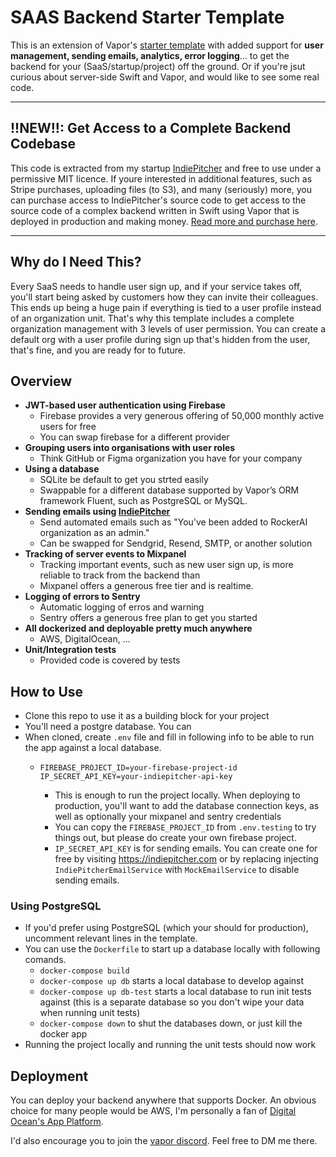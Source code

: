 # SAAS Backend Starter Template

This is an extension of Vapor's [starter template](https://github.com/vapor/template) with added support for **user management, sending emails, analytics, error logging**... to get the backend for your (SaaS/startup/project) off the ground. Or if you're jsut curious about server-side Swift and Vapor, and would like to see some real code.

---

## !!NEW!!: Get Access to a Complete Backend Codebase

This code is extracted from my startup [IndiePitcher](https://indiepitcher.com) and free to use under a permissive MIT licence. If youre interested in additional features, such as Stripe purchases, uploading files (to S3), and many (seriously) more, you can purchase access to IndiePitcher's source code to get access to the source code of a complex backend written in Swift using Vapor that is deployed in production and making money. [Read more and purchase here](https://github.com/petrpavlik/vapor-saas-backend-template/blob/main/PURCHASE_COMPLETE_SOURCE_CODE.md).

---

## Why do I Need This?

Every SaaS needs to handle user sign up, and if your service takes off, you'll start being asked by customers how they can invite their colleagues. This ends up being a huge pain if everything is tied to a user profile instead of an organization unit. That's why this template includes a complete organization management with 3 levels of user permission. You can create a default org with a user profile during sign up that's hidden from the user, that's fine, and you are ready for to future.

## Overview
- **JWT-based user authentication using Firebase**
  - Firebase provides a very generous offering of 50,000 monthly active users for free
  - You can swap firebase for a different provider
- **Grouping users into organisations with user roles**
  - Think GitHub or Figma organization you have for your company
- **Using a database**
  - SQLite be default to get you strted easily
  - Swappable for a different database supported by Vapor’s ORM framework Fluent, such as PostgreSQL or MySQL.
- **Sending emails using [IndiePitcher](https://indiepitcher.com)**
  - Send automated emails such as "You've been added to RockerAI organization as an admin."
  - Can be swapped for Sendgrid, Resend, SMTP, or another solution
- **Tracking of server events to Mixpanel**
  - Tracking important events, such as new user sign up, is more reliable to track from the backend than
  - Mixpanel offers a generous free tier and is realtime.
- **Logging of errors to Sentry**
  - Automatic logging of erros and warning
  - Sentry offers a generous free plan to get you started
- **All dockerized and deployable pretty much anywhere**
  - AWS, DigitalOcean, ...
- **Unit/Integration tests**
  - Provided code is covered by tests


 
## How to Use
- Clone this repo to use it as a building block for your project
- You'll need a postgre database. You can 
- When cloned, create `.env` file and fill in following info to be able to run the app against a local database.
  - ```
    FIREBASE_PROJECT_ID=your-firebase-project-id
    IP_SECRET_API_KEY=your-indiepitcher-api-key
    ```
    - This is enough to run the project locally. When deploying to production, you'll want to add the database connection keys, as well as optionally your mixpanel and sentry credentials
    - You can copy the `FIREBASE_PROJECT_ID` from `.env.testing` to try things out, but please do create your own firebase project.
    - `IP_SECRET_API_KEY` is for sending emails. You can create one for free by visiting https://indiepitcher.com or by replacing injecting `IndiePitcherEmailService` with `MockEmailService` to disable sending emails.
### Using PostgreSQL
- If you'd prefer using PostgreSQL (which your should for production), uncomment relevant lines in the template.
- You can use the `Dockerfile` to start up a database locally with following comands.
  - `docker-compose build`
  - `docker-compose up db` starts a local database to develop against
  - `docker-compose up db-test` starts a local database to run init tests against (this is a separate database so you don't wipe your data when running unit tests)
  - `docker-compose down` to shut the databases down, or just kill the docker app
- Running the project locally and running the unit tests should now work



## Deployment
You can deploy your backend anywhere that supports Docker. An obvious choice for many people would be AWS, I'm personally a fan of [Digital Ocean's App Platform](https://m.do.co/c/9e21fc78af92). 

I'd also encourage you to join the [vapor discord](https://discord.gg/vapor). Feel free to DM me there.

